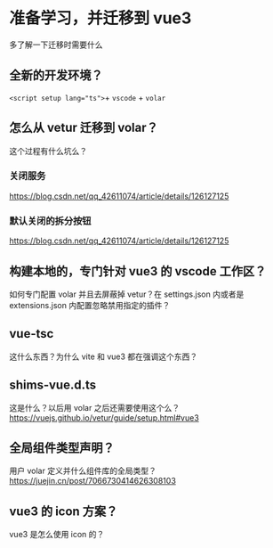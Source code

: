 # 准备学习，并迁移到 vue3

多了解一下迁移时需要什么

## 全新的开发环境？

`<script setup lang="ts">`+ `vscode` + `volar`

## 怎么从 vetur 迁移到 volar？

这个过程有什么坑么？

### 关闭服务

https://blog.csdn.net/qq_42611074/article/details/126127125

### 默认关闭的拆分按钮

https://blog.csdn.net/qq_42611074/article/details/126127125

## 构建本地的，专门针对 vue3 的 vscode 工作区？

如何专门配置 volar 并且去屏蔽掉 vetur？在 settings.json 内或者是 extensions.json 内配置忽略禁用指定的插件？

## vue-tsc

这什么东西？为什么 vite 和 vue3 都在强调这个东西？

## shims-vue.d.ts

这是什么？以后用 volar 之后还需要使用这个么？
https://vuejs.github.io/vetur/guide/setup.html#vue3

## 全局组件类型声明？

用户 volar 定义并什么组件库的全局类型？
https://juejin.cn/post/7066730414626308103

## vue3 的 icon 方案？

vue3 是怎么使用 icon 的？

